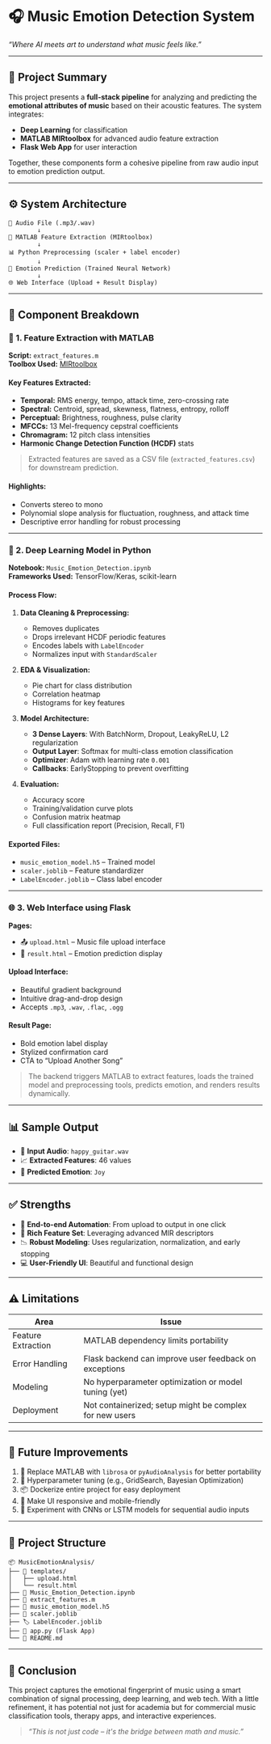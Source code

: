 # 🎧 Music Emotion Detection System  
*“Where AI meets art to understand what music feels like.”*

---

## 🧠 Project Summary

This project presents a **full-stack pipeline** for analyzing and predicting the **emotional attributes of music** based on their acoustic features. The system integrates:

- **Deep Learning** for classification  
- **MATLAB MIRtoolbox** for advanced audio feature extraction  
- **Flask Web App** for user interaction

Together, these components form a cohesive pipeline from raw audio input to emotion prediction output.

---

## ⚙️ System Architecture

```
🎵 Audio File (.mp3/.wav)
        ↓
🔬 MATLAB Feature Extraction (MIRtoolbox)
        ↓
📊 Python Preprocessing (scaler + label encoder)
        ↓
🤖 Emotion Prediction (Trained Neural Network)
        ↓
🌐 Web Interface (Upload + Result Display)
```

---

## 📂 Component Breakdown

### 🔬 1. Feature Extraction with MATLAB

**Script:** `extract_features.m`  
**Toolbox Used:** [MIRtoolbox](https://www.jyu.fi/hytk/fi/laitokset/mutku/en/research/materials/mirtoolbox)

#### Key Features Extracted:
- **Temporal:** RMS energy, tempo, attack time, zero-crossing rate  
- **Spectral:** Centroid, spread, skewness, flatness, entropy, rolloff  
- **Perceptual:** Brightness, roughness, pulse clarity  
- **MFCCs:** 13 Mel-frequency cepstral coefficients  
- **Chromagram:** 12 pitch class intensities  
- **Harmonic Change Detection Function (HCDF)** stats

> Extracted features are saved as a CSV file (`extracted_features.csv`) for downstream prediction.

#### Highlights:
- Converts stereo to mono
- Polynomial slope analysis for fluctuation, roughness, and attack time
- Descriptive error handling for robust processing

---

### 🧠 2. Deep Learning Model in Python

**Notebook:** `Music_Emotion_Detection.ipynb`  
**Frameworks Used:** TensorFlow/Keras, scikit-learn

#### Process Flow:
1. **Data Cleaning & Preprocessing:**
   - Removes duplicates
   - Drops irrelevant HCDF periodic features
   - Encodes labels with `LabelEncoder`
   - Normalizes input with `StandardScaler`

2. **EDA & Visualization:**
   - Pie chart for class distribution
   - Correlation heatmap
   - Histograms for key features

3. **Model Architecture:**
   - **3 Dense Layers**: With BatchNorm, Dropout, LeakyReLU, L2 regularization
   - **Output Layer**: Softmax for multi-class emotion classification
   - **Optimizer**: Adam with learning rate `0.001`
   - **Callbacks**: EarlyStopping to prevent overfitting

4. **Evaluation:**
   - Accuracy score
   - Training/validation curve plots
   - Confusion matrix heatmap
   - Full classification report (Precision, Recall, F1)

#### Exported Files:
- `music_emotion_model.h5` – Trained model
- `scaler.joblib` – Feature standardizer
- `LabelEncoder.joblib` – Class label encoder

---

### 🌐 3. Web Interface using Flask

**Pages:**  
- 📤 `upload.html` – Music file upload interface  
- 🎯 `result.html` – Emotion prediction display  

#### Upload Interface:
- Beautiful gradient background  
- Intuitive drag-and-drop design  
- Accepts `.mp3`, `.wav`, `.flac`, `.ogg`

#### Result Page:
- Bold emotion label display  
- Stylized confirmation card  
- CTA to “Upload Another Song”

> The backend triggers MATLAB to extract features, loads the trained model and preprocessing tools, predicts emotion, and renders results dynamically.

---

## 📊 Sample Output

- 🎵 **Input Audio**: `happy_guitar.wav`
- 📈 **Extracted Features**: 46 values
- 🤖 **Predicted Emotion**: `Joy`

---

## ✅ Strengths

- 🔄 **End-to-end Automation**: From upload to output in one click  
- 🎼 **Rich Feature Set**: Leveraging advanced MIR descriptors  
- 📉 **Robust Modeling**: Uses regularization, normalization, and early stopping  
- 💻 **User-Friendly UI**: Beautiful and functional design  

---

## ⚠️ Limitations

| Area             | Issue                                                                 |
|------------------|-----------------------------------------------------------------------|
| Feature Extraction | MATLAB dependency limits portability                               |
| Error Handling     | Flask backend can improve user feedback on exceptions              |
| Modeling           | No hyperparameter optimization or model tuning (yet)               |
| Deployment         | Not containerized; setup might be complex for new users            |

---

## 🚀 Future Improvements

1. 🔄 Replace MATLAB with `librosa` or `pyAudioAnalysis` for better portability  
2. 🔬 Hyperparameter tuning (e.g., GridSearch, Bayesian Optimization)  
3. 📦 Dockerize entire project for easy deployment  
4. 📱 Make UI responsive and mobile-friendly  
5. 🧠 Experiment with CNNs or LSTM models for sequential audio inputs

---

## 📁 Project Structure

```
📦 MusicEmotionAnalysis/
├── 📁 templates/
│   ├── upload.html
│   └── result.html
├── 🧠 Music_Emotion_Detection.ipynb
├── 📜 extract_features.m
├── 🤖 music_emotion_model.h5
├── 🧮 scaler.joblib
├── 🏷 LabelEncoder.joblib
├── 🔧 app.py (Flask App)
└── 📄 README.md
```

---

## 💬 Conclusion

This project captures the emotional fingerprint of music using a smart combination of signal processing, deep learning, and web tech. With a little refinement, it has potential not just for academia but for commercial music classification tools, therapy apps, and interactive experiences.

> _“This is not just code – it's the bridge between math and music.”_
